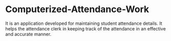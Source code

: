 # Computerized-Attendance-Work
It is an application developed for maintaining student attendance details. It helps the attendance clerk in keeping track of the attendance in an effective and accurate manner.
